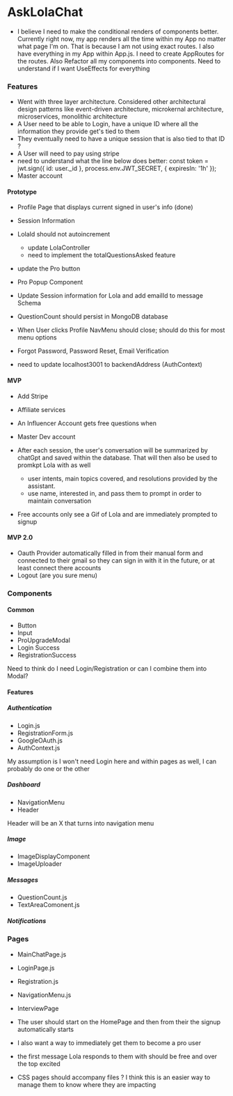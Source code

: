 # AskLolaChat

- I believe I need to make the conditional renders of components better. Currently right now, my app renders all the time within my App no matter what page I'm on. That is because I am not using exact routes. I also have everything in my App within App.js. I need to create AppRoutes for the routes. Also Refactor all my components into components. Need to understand if I want UseEffects for everything

### Features
- Went with three layer architecture. Considered other architectural design patterns like event-driven architecture, microkernal architecture, microservices, monolithic architecture
- A User need to be able to Login, have a unique ID where all the information they provide get's tied to them
- They eventually need to have a unique session that is also tied to that ID ? 
- A User will need to pay using stripe
- need to understand what the line below does better:
        const token = jwt.sign({ id: user._id }, process.env.JWT_SECRET, { expiresIn: '1h' });
- Master account 
 

#### Prototype
- Profile Page that displays current signed in user's info (done)
- Session Information
- LolaId should not autoincrement
  - update LolaController
  - need to implement the totalQuestionsAsked feature

- update the Pro button
- Pro Popup Component
- Update Session information for Lola and add emailId to message Schema
- QuestionCount should persist in MongoDB database
- When User clicks Profile NavMenu should close; should do this for most menu options
- Forgot Password, Password Reset, Email Verification
- need to update localhost3001 to backendAddress (AuthContext)


#### MVP
- Add Stripe
- Affiliate services
- An Influencer Account gets free questions when 
- Master Dev account
- After each session, the user's conversation will be summarized by chatGpt and saved within the database. That will then also be used to promkpt Lola with as well
  - user intents, main topics covered, and resolutions provided by the assistant.
  - use name, interested in, and pass them to prompt in order to maintain conversation

- Free accounts only see a Gif of Lola and are immediately prompted to signup

#### MVP 2.0
- Oauth Provider automatically filled in from their manual form and connected to their gmail so they can sign in with it in the future, or at least connect there accounts
- Logout (are you sure menu)



### Components
#### Common
- Button
- Input
- ProUpgradeModal
- Login Success
- RegistrationSuccess

Need to think do I need Login/Registration or can I combine them into Modal?


#### Features
##### Authentication
- Login.js
- RegistrationForm.js
- GoogleOAuth.js
- AuthContext.js

My assumption is I won't need Login here and within pages as well, I can probably do one or the other
##### Dashboard
- NavigationMenu
- Header

Header will be an X that turns into navigation menu

##### Image
- ImageDisplayComponent
- ImageUploader

##### Messages
- QuestionCount.js
- TextAreaComonent.js

##### Notifications


### Pages
- MainChatPage.js
- LoginPage.js
- Registration.js
- NavigationMenu.js 
- InterviewPage

- The user should start on the HomePage and then from their the signup automatically starts
- I also want a way to immediately get them to become a pro user
- the first message Lola responds to them with should be free and over the top excited
- CSS pages should accompany files ? I think this is an easier way to manage them to know where they are impacting
 




